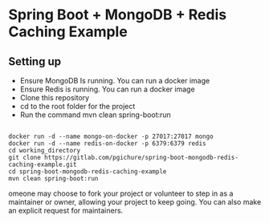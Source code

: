 # Spring Boot + MongoDB + Redis Caching Example
## Setting up
-  Ensure MongoDB Is running. You can run a docker image
-  Ensure Redis is running. You can run a docker image
- Clone this repository
- cd to the root folder for the project
- Run the command mvn clean spring-boot:run

```

docker run -d --name mongo-on-docker -p 27017:27017 mongo
docker run -d --name redis-on-docker -p 6379:6379 redis
cd working_directory
git clone https://gitlab.com/pgichure/spring-boot-mongodb-redis-caching-example.git
cd spring-boot-mongodb-redis-caching-example
mvn clean spring-boot:run
```

omeone may choose to fork your project or volunteer to step in as a maintainer or owner, allowing your project to keep going. You can also make an explicit request for maintainers.
